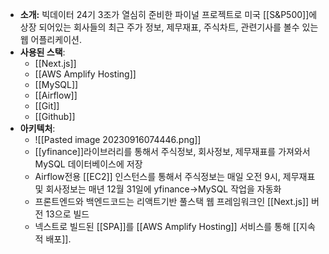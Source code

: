 
- **소개:** 빅데이터 24기 3조가 열심히 준비한 파이널 프로젝트로 미국 [[S&P500]]에 상장 되어있는 회사들의 최근 주가 정보, 제무재표, 주식차트, 관련기사를 볼수 있는 웹 어플리케이션.
- **사용된 스택**: 
	- [[Next.js]]
	- [[AWS Amplify Hosting]]
	- [[MySQL]]
	- [[Airflow]]
	- [[Git]]
	- [[Github]]
- **아키텍처**:
	- ![[Pasted image 20230916074446.png]]
	- [[yfinance]]라이브러리를 통해서 주식정보, 회사정보, 제무재표를 가져와서 MySQL 데이터베이스에 저장
	- Airflow전용 [[EC2]] 인스턴스를 통해서 주식정보는 매일 오전 9시, 제무재표 및 회사정보는 매년 12월 31일에 yfinance->MySQL 작업을 자동화
	- 프론트엔드와 백엔드코드는 리액트기반 풀스택 웹 프레임워크인 [[Next.js]] 버전 13으로 빌드
	- 넥스트로 빌드된 [[SPA]]를 [[AWS Amplify Hosting]] 서비스를 통해 [[지속적 배포]].
